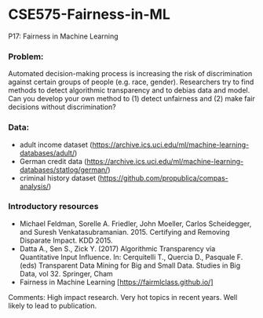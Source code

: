 # CSE575-Fairness-in-ML

P17: Fairness in Machine Learning

### Problem: 
Automated decision-making process is increasing the risk of discrimination against certain 
groups of people (e.g. race, gender). Researchers try to find methods to detect algorithmic 
transparency and to debias data and model. Can you develop your own method to (1) detect unfairness 
and (2) make fair decisions without discrimination?

### Data: 
- adult income dataset (https://archive.ics.uci.edu/ml/machine-learning-databases/adult/)
- German credit data (https://archive.ics.uci.edu/ml/machine-learning-databases/statlog/german/)
- criminal history dataset (https://github.com/propublica/compas-analysis/) 

### Introductory resources
- Michael Feldman, Sorelle A. Friedler, John Moeller, Carlos Scheidegger, and Suresh 
Venkatasubramanian. 2015. Certifying and Removing Disparate Impact. KDD 2015.
- Datta A., Sen S., Zick Y. (2017) Algorithmic Transparency via Quantitative Input Influence. In: 
Cerquitelli T., Quercia D., Pasquale F. (eds) Transparent Data Mining for Big and Small Data. Studies 
in Big Data, vol 32. Springer, Cham
- Fairness in Machine Learning [https://fairmlclass.github.io/]

Comments: High impact research. Very hot topics in recent years. Well likely to lead to publication.

